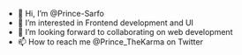 - 👋 Hi, I’m @Prince-Sarfo
- 👀 I’m interested in Frontend development and UI 
- 💞️ I’m looking forward to collaborating on web development
- 📫 How to reach me @Prince_TheKarma on Twitter 

<!---
Prince-Sarfo/Prince-Sarfo is a ✨ special ✨ repository because its `README.md` (this file) appears on your GitHub profile.
You can click the Preview link to take a look at your changes.
--->
